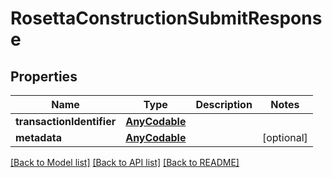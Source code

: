 # RosettaConstructionSubmitResponse

## Properties
Name | Type | Description | Notes
------------ | ------------- | ------------- | -------------
**transactionIdentifier** | [**AnyCodable**](AnyCodable.md) |  | 
**metadata** | [**AnyCodable**](.md) |  | [optional] 

[[Back to Model list]](../README.md#documentation-for-models) [[Back to API list]](../README.md#documentation-for-api-endpoints) [[Back to README]](../README.md)


